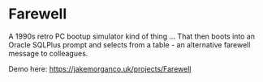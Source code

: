 # Farewell
A 1990s retro PC bootup simulator kind of thing ...
That then boots into an Oracle SQLPlus prompt and selects from a table - an alternative farewell message to colleagues.

Demo here: https://jakemorganco.uk/projects/Farewell
